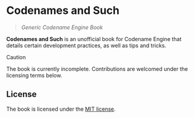 # Codenames and Such

> *Generic Codename Engine Book*

**Codenames and Such** is an unofficial book for Codename Engine that
details certain development practices, as well as tips and tricks.

> [!CAUTION]
> The book is currently incomplete. Contributions are welcomed under the
> licensing terms below.

## License

The book is licensed under the [MIT license](LICENSE).
